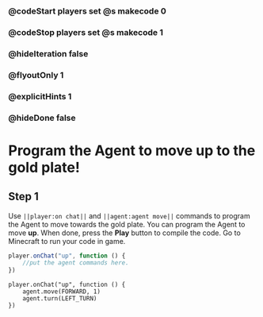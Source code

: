### @codeStart players set @s makecode 0
### @codeStop players set @s makecode 1

### @hideIteration false 
### @flyoutOnly 1
### @explicitHints 1
### @hideDone false


# Program the Agent to move up to the gold plate!

## Step 1
Use ``||player:on chat||`` and  ``||agent:agent move||`` commands to program the Agent to move towards the gold plate. You can program the Agent to move **up**. When done, press the **Play** button to compile the code. Go to Minecraft to run your code in game.

```typescript
player.onChat("up", function () {
    //put the agent commands here.
})
```

```ghost
player.onChat("up", function () {
    agent.move(FORWARD, 1)
    agent.turn(LEFT_TURN)
})

```  
